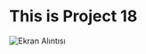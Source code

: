 # This is Project 18

![Ekran Alıntısı](https://user-images.githubusercontent.com/30186772/61485929-f74c0680-a9aa-11e9-8283-78013d259bc6.PNG)
